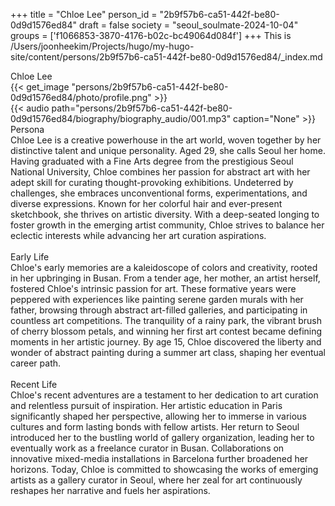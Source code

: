 +++
title = "Chloe Lee"
person_id = "2b9f57b6-ca51-442f-be80-0d9d1576ed84"
draft = false
society = "seoul_soulmate-2024-10-04"
groups = ['f1066853-3870-4176-b02c-bc49064d084f']
+++
This is /Users/joonheekim/Projects/hugo/my-hugo-site/content/persons/2b9f57b6-ca51-442f-be80-0d9d1576ed84/_index.md

<div class="h1_1_right">Chloe Lee</div>{{< get_image "persons/2b9f57b6-ca51-442f-be80-0d9d1576ed84/photo/profile.png" >}}
<br>
{{< audio
    path="persons/2b9f57b6-ca51-442f-be80-0d9d1576ed84/biography/biography_audio/001.mp3" 
    caption="None"
>}}
<br>
<div class="h2">Persona</div><div class="plain">Chloe Lee is a creative powerhouse in the art world, woven together by her distinctive talent and unique personality. Aged 29, she calls Seoul her home. Having graduated with a Fine Arts degree from the prestigious Seoul National University, Chloe combines her passion for abstract art with her adept skill for curating thought-provoking exhibitions. Undeterred by challenges, she embraces unconventional forms, experimentations, and diverse expressions. Known for her colorful hair and ever-present sketchbook, she thrives on artistic diversity. With a deep-seated longing to foster growth in the emerging artist community, Chloe strives to balance her eclectic interests while advancing her art curation aspirations.</div><br>
<div class="h2">Early Life</div><div class="plain">Chloe's early memories are a kaleidoscope of colors and creativity, rooted in her upbringing in Busan. From a tender age, her mother, an artist herself, fostered Chloe's intrinsic passion for art. These formative years were peppered with experiences like painting serene garden murals with her father, browsing through abstract art-filled galleries, and participating in countless art competitions. The tranquility of a rainy park, the vibrant brush of cherry blossom petals, and winning her first art contest became defining moments in her artistic journey. By age 15, Chloe discovered the liberty and wonder of abstract painting during a summer art class, shaping her eventual career path.</div><br>
<div class="h2">Recent Life</div><div class="plain">Chloe's recent adventures are a testament to her dedication to art curation and relentless pursuit of inspiration. Her artistic education in Paris significantly shaped her perspective, allowing her to immerse in various cultures and form lasting bonds with fellow artists. Her return to Seoul introduced her to the bustling world of gallery organization, leading her to eventually work as a freelance curator in Busan. Collaborations on innovative mixed-media installations in Barcelona further broadened her horizons. Today, Chloe is committed to showcasing the works of emerging artists as a gallery curator in Seoul, where her zeal for art continuously reshapes her narrative and fuels her aspirations.</div><br>
